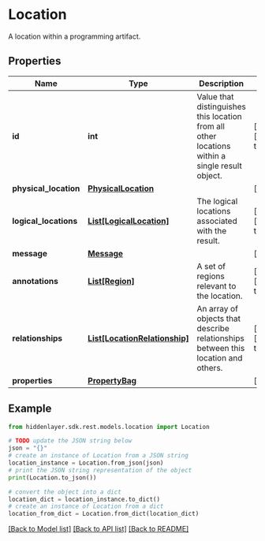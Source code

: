 # Location

A location within a programming artifact.

## Properties

Name | Type | Description | Notes
------------ | ------------- | ------------- | -------------
**id** | **int** | Value that distinguishes this location from all other locations within a single result object. | [optional] [default to -1]
**physical_location** | [**PhysicalLocation**](PhysicalLocation.md) |  | [optional] 
**logical_locations** | [**List[LogicalLocation]**](LogicalLocation.md) | The logical locations associated with the result. | [optional] [default to []]
**message** | [**Message**](Message.md) |  | [optional] 
**annotations** | [**List[Region]**](Region.md) | A set of regions relevant to the location. | [optional] [default to []]
**relationships** | [**List[LocationRelationship]**](LocationRelationship.md) | An array of objects that describe relationships between this location and others. | [optional] [default to []]
**properties** | [**PropertyBag**](PropertyBag.md) |  | [optional] 

## Example

```python
from hiddenlayer.sdk.rest.models.location import Location

# TODO update the JSON string below
json = "{}"
# create an instance of Location from a JSON string
location_instance = Location.from_json(json)
# print the JSON string representation of the object
print(Location.to_json())

# convert the object into a dict
location_dict = location_instance.to_dict()
# create an instance of Location from a dict
location_from_dict = Location.from_dict(location_dict)
```
[[Back to Model list]](../README.md#documentation-for-models) [[Back to API list]](../README.md#documentation-for-api-endpoints) [[Back to README]](../README.md)


